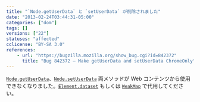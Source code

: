 ```yaml
---
title: "`Node.getUserData` と `setUserData` が削除されました"
date: "2013-02-24T03:44:31-05:00"
categories: ["dom"]
tags: []
versions: ["22"]
statuses: "affected"
cclicense: "BY-SA 3.0"
references:
    - url: "https://bugzilla.mozilla.org/show_bug.cgi?id=842372"
      title: "Bug 842372 – Make getUserData and setUserData ChromeOnly"
---
```

[`Node.getUserData`](https://developer.mozilla.org/ja/docs/Web/API/Node.getUserData)、[`Node.setUserData`](https://developer.mozilla.org/ja/docs/Web/API/Node.setUserData) 両メソッドが Web コンテンツから使用できなくなりました。[`Element.dataset`](https://developer.mozilla.org/ja/docs/Web/API/Element.dataset) もしくは [`WeakMap`](https://developer.mozilla.org/ja/docs/Web/JavaScript/Reference/Global_Objects/WeakMap) で代用してください。
